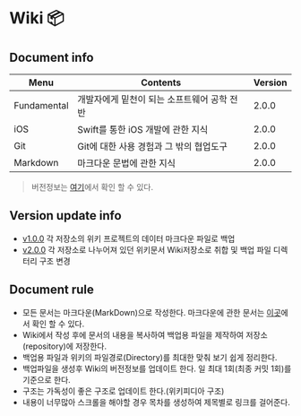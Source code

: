 # Wiki 📦
## Document info
Menu|Contents|Version|
|---|---|---|
Fundamental|개발자에게 밑천이 되는 소프트웨어 공학 전반|2.0.0|
iOS|Swift를 통한 iOS 개발에 관한 지식|2.0.0|
Git|Git에 대한 사용 경험과 그 밖의 협업도구|2.0.0|
Markdown|마크다운 문법에 관한 지식|2.0.0|
> 버전정보는 [여기](Version)에서 확인 할 수 있다.

## Version update info
* [v1.0.0](https://github.com/devyhan93/Wiki/commit/4264375cf6e21bcf44e51cfc9692c00055f666c0) 각 저장소의 위키 프로젝트의 데이터 마크다운 파일로 백업
* [v2.0.0](https://github.com/devyhan93/Wiki/commit/24f57b60c66d3907e327614c42c5fdc6122dd0ba) 각 저장소로 나누어져 있던 위키문서 Wiki저장소로 취합 및 백업 파일 디렉터리 구조 변경


## Document rule
* 모든 문서는 마크다운(MarkDown)으로 작성한다. 마크다운에 관한 문서는 [이곳](MarkDown)에서 확인 할 수 있다.
* Wiki에서 작성 후에 문서의 내용을 복사하여 백업용 파일을 제작하여 저장소(repository)에 저장한다.
* 백업용 파일과 위키의 파일경로(Directory)를 최대한 맞춰 보기 쉽게 정리한다.
* 백업파일을 생성후 Wiki의 버전정보를 업데이트 한다. 일 최대 1회(최종 커밋 1회)를 기준으로 한다.
* 구조는 가독성이 좋은 구조로 업데이트 한다.(위키피디아 구조)
* 내용이 너무많아 스크롤을 해야할 경우 목차를 생성하여 제목별로 링크를 걸어준다.
